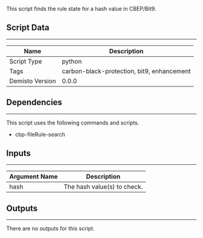 This script finds the rule state for a hash value in CBEP/Bit9.
## Script Data
---

| **Name** | **Description** |
| --- | --- |
| Script Type | python |
| Tags | carbon-black-protection, bit9, enhancement |
| Demisto Version | 0.0.0 |

## Dependencies
---
This script uses the following commands and scripts.
* cbp-fileRule-search

## Inputs
---

| **Argument Name** | **Description** |
| --- | --- |
| hash | The hash value(s) to check. |

## Outputs
---
There are no outputs for this script.
